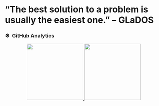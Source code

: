 <h1>“The best solution to a problem is usually the easiest one.” – GLaDOS</h1>

<!--
**Epirex/Epirex** is a ✨ _special_ ✨ repository because its `README.md` (this file) appears on your GitHub profile.

Here are some ideas to get you started:

- 🔭 I’m currently working on ...
- 🌱 I’m currently learning ...
- 👯 I’m looking to collaborate on ...
- 🤔 I’m looking for help with ...
- 💬 Ask me about ...
- 📫 How to reach me: ...
- 😄 Pronouns: ...
- ⚡ Fun fact: ...
-->

### ⚙️ &nbsp;GitHub Analytics

<p align="center">
<a href="https://github.com/Epirex">
  <img height="180em" src="https://github-readme-stats-eight-theta.vercel.app/api?username=Epirex&show_icons=true&theme=algolia&include_all_commits=true&count_private=true"/>
  <img height="180em" src="https://github-readme-stats-eight-theta.vercel.app/api/top-langs/?username=Epirex&layout=compact&langs_count=8&theme=algolia"/>
</a>
</p>
